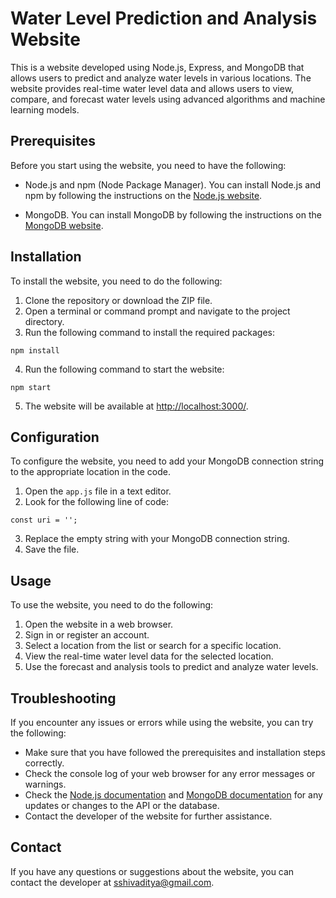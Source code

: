 # Water Level Prediction and Analysis Website

This is a website developed using Node.js, Express, and MongoDB that allows users to predict and analyze water levels in various locations. The website provides real-time water level data and allows users to view, compare, and forecast water levels using advanced algorithms and machine learning models.

## Prerequisites

Before you start using the website, you need to have the following:

- Node.js and npm (Node Package Manager). You can install Node.js and npm by following the instructions on the [Node.js website](https://nodejs.org/).

- MongoDB. You can install MongoDB by following the instructions on the [MongoDB website](https://www.mongodb.com/).

## Installation

To install the website, you need to do the following:

1. Clone the repository or download the ZIP file.
2. Open a terminal or command prompt and navigate to the project directory.
3. Run the following command to install the required packages:
```
npm install
```
4. Run the following command to start the website:
```
npm start
```
5. The website will be available at [http://localhost:3000/](http://localhost:3000/).

## Configuration

To configure the website, you need to add your MongoDB connection string to the appropriate location in the code.

1. Open the `app.js` file in a text editor.
2. Look for the following line of code:
```
const uri = '';
```
3. Replace the empty string with your MongoDB connection string.
4. Save the file.

## Usage

To use the website, you need to do the following:

1. Open the website in a web browser.
2. Sign in or register an account.
3. Select a location from the list or search for a specific location.
4. View the real-time water level data for the selected location.
5. Use the forecast and analysis tools to predict and analyze water levels.

## Troubleshooting

If you encounter any issues or errors while using the website, you can try the following:

- Make sure that you have followed the prerequisites and installation steps correctly.
- Check the console log of your web browser for any error messages or warnings.
- Check the [Node.js documentation](https://nodejs.org/api/) and [MongoDB documentation](https://docs.mongodb.com/) for any updates or changes to the API or the database.
- Contact the developer of the website for further assistance.

## Contact

If you have any questions or suggestions about the website, you can contact the developer at [sshivaditya@gmail.com](mailto:sshivaditya@gmail.com).

